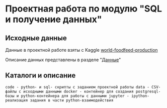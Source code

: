 # Проектная работа по модулю "SQL и получение данных"
## Исходные данные
Данные в проектной работе взяты с Kaggle [world-foodfeed-production](https://www.kaggle.com/dorbicycle/world-foodfeed-production)

Описание данных представлены в разделе "[Данные]()"

## Каталоги и описание
`
code - python- и sql- скрипты с заданием проектной работы
data - CSV-файлы с исходными данными
docker - контейнер для создания postgresql-базы и python-контейнера для работы с данными
jupyter - ipython-реализация задания в части python-взаимодействия
`
